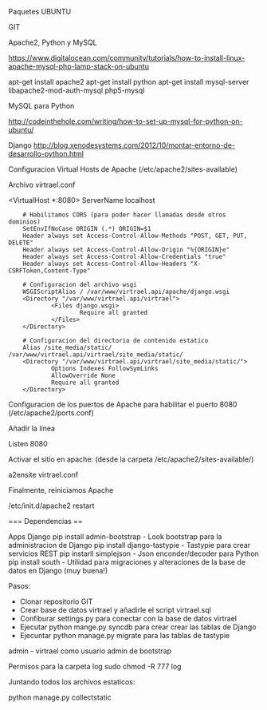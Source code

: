 Paquetes UBUNTU

GIT

Apache2, Python y MySQL

https://www.digitalocean.com/community/tutorials/how-to-install-linux-apache-mysql-php-lamp-stack-on-ubuntu

apt-get install apache2
apt-get install python
apt-get install mysql-server libapache2-mod-auth-mysql php5-mysql

MySQL para Python

http://codeinthehole.com/writing/how-to-set-up-mysql-for-python-on-ubuntu/

Django
http://blog.xenodesystems.com/2012/10/montar-entorno-de-desarrollo-python.html


Configuracion Virtual Hosts de Apache (/etc/apache2/sites-available)

Archivo virtrael.conf

<VirtualHost *:8080>
        ServerName localhost

        # Habilitamos CORS (para poder hacer llamadas desde otros dominios)
        SetEnvIfNoCase ORIGIN (.*) ORIGIN=$1
        Header always set Access-Control-Allow-Methods "POST, GET, PUT, DELETE"
        Header always set Access-Control-Allow-Origin "%{ORIGIN}e"
        Header always set Access-Control-Allow-Credentials "true"
        Header always set Access-Control-Allow-Headers "X-CSRFToken,Content-Type"

        # Configuracion del archivo wsgi
        WSGIScriptAlias / /var/www/virtrael.api/apache/django.wsgi
        <Directory "/var/www/virtrael.api/virtrael">
                <Files django.wsgi>
                        Require all granted
                </Files>
        </Directory>

        # Configuracion del directorio de contenido estatico
        Alias /site_media/static/ /var/www/virtrael.api/virtrael/site_media/static/
        <Directory "/var/www/virtrael.api/virtrael/site_media/static/">
                Options Indexes FollowSymLinks
                AllowOverride None
                Require all granted
        </Directory>
</VirtualHost>

Configuracion de los puertos de Apache para habilitar el puerto 8080 (/etc/apache2/ports.conf)

Añadir la línea

Listen 8080

Activar el sitio en apache: (desde la carpeta /etc/apache2/sites-available/)

a2ensite virtrael.conf

Finalmente, reiniciamos Apache

/etc/init.d/apache2 restart

=== Dependencias ==

Apps Django
pip install admin-bootstrap - Look bootstrap para la administracion de Django
pip install django-tastypie - Tastypie para crear servicios REST
pip instarll simplejson - Json enconder/decoder para Python
pip install south - Utilidad para migraciones y alteraciones de la base de datos en Django (muy buena!)


Pasos:

- Clonar repositorio GIT
- Crear base de datos virtrael y añadirle el script virtrael.sql
- Confiburar settings.py para conectar con la base de datos virtrael
- Ejecutar python mange.py syncdb para crear crear las tablas de Django
- Ejecuntar python manage.py migrate para las tablas de tastypie

admin - virtrael como usuario admin de bootstrap

Permisos para la carpeta log
sudo chmod -R 777 log

Juntando todos los archivos estaticos:

python manage.py collectstatic





